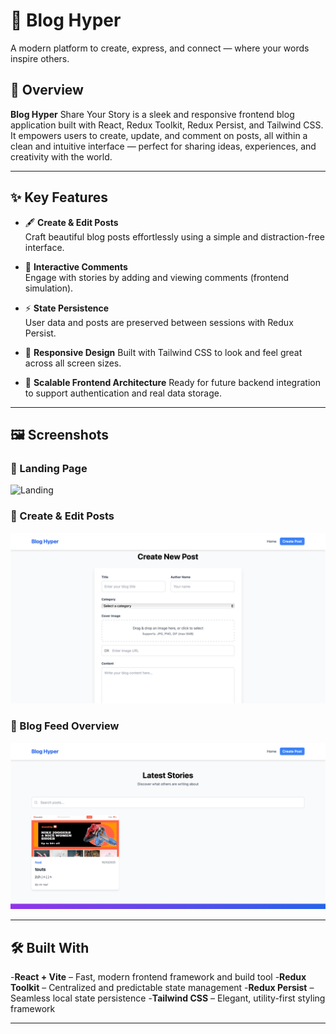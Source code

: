 # 📄 Blog Hyper

A modern platform to create, express, and connect — where your words inspire others.

## 🚀 Overview

**Blog Hyper** Share Your Story is a sleek and responsive frontend blog application built with React, Redux Toolkit, Redux Persist, and Tailwind CSS.
It empowers users to create, update, and comment on posts, all within a clean and intuitive interface — perfect for sharing ideas, experiences, and creativity with the world.

---

## ✨ Key Features

- 🖋️ **Create & Edit Posts**  
  Craft beautiful blog posts effortlessly using a simple and distraction-free interface.

- 💬 **Interactive Comments**  
  Engage with stories by adding and viewing comments (frontend simulation).

- ⚡ **State Persistence**  
  User data and posts are preserved between sessions with Redux Persist.

- 🌈 **Responsive Design**
  Built with Tailwind CSS to look and feel great across all screen sizes.

- 🧠 **Scalable Frontend Architecture**
  Ready for future backend integration to support authentication and real data storage.

---

## 🖼 Screenshots

### 🔹 Landing Page

![Landing](./public/img/01.png)

### 🔹 Create & Edit Posts

![Create Post](./public/img/blog1.png)

### 🔹 Blog Feed Overview

![Blog Post](./public/img/blog2.png)

---

## 🛠 Built With

-**React + Vite** – Fast, modern frontend framework and build tool 
-**Redux Toolkit** – Centralized and predictable state management 
-**Redux Persist** – Seamless local state persistence 
-**Tailwind CSS** – Elegant, utility-first styling framework

---
